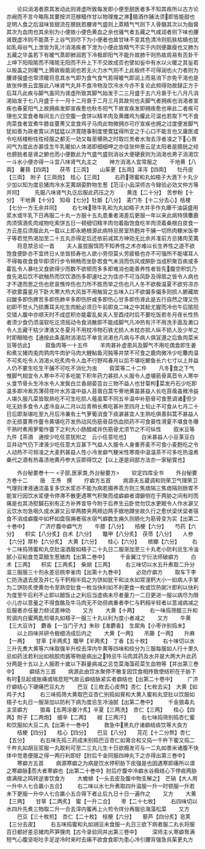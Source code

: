 <!-- { "loadSidebar": true } -->
　　论曰消渇者原其发动此则肾虚所致每发即小便至甜医者多不知其疾所以古方论亦阙而不言今略陈其要按洪范稼穑作甘以物理推之淋醋酒作脯法须即皆能甜也足明人食之后滋味皆甜流在膀胱若腰肾气盛则上蒸精气气则下入骨髓其次以为脂膏其次为血肉也其余别为小便故小便色黄血之余也骚气者五藏之气咸润者则下味也腰肾既虚冷则不能蒸于上谷气则尽下为小便者也故甘味不变其色清冷则肌肤枯槁也犹如乳母谷气上泄皆为乳汁消渇疾者下泄为小便此皆精气不实于内则便羸瘦也又肺为五藏之华盖若下有暖气蒸即肺润若下冷极即阳气不能升故肺干则热故周易有否卦干上坤下阳阻隂而不降隂无阳而不升上下不交故成否也譬如釡中有水以火暖之其釡若以板盖之则暖气上腾故板能润也若无火力水气则不上此板终不可得润也火力者则为腰肾强盛也常须暖将息其水气即为食气食气若得暖气即润上而易消下亦免干渇也是故张仲景云宜服此八味肾气丸并不食冷物及饮冷水今亦不复论此频得効故録正方于后耳凡此疾与脚气虽同为肾虚所致其脚气始发于二三月盛于五六月衰于七八月凡消渇始发于七八月盛于十一月十二月衰于二月三月其故何也夫脚气者拥疾也消渇者宣疾也春夏阳气上故拥疾发即宣疾愈也秋冬阳气下故宣疾发即拥疾愈也审此二者疾可理也又宜食者毎间五六日空腹一食饼以精羊肉及黄雌鸡为臛此可温也若取下气不食肉菜食者宜煮牛膝韭蔓菁又宜食鸡子马肉此物微拥亦可疗宣疾也拥之过度便发脚气犹如善为政者寛以济猛猛以济寛随事制度使寛猛得所定之于心口不能言也又庸医或令吃栝楼粉徃徃经服之都无一効又每至椹熟之时取烂羙者水淘去浮者飡之下心胷间气为度此亦甚佳生牛乳暖如人体渇即细细呷之亦佳张仲景云足太阳者是膀胱之经也膀胱者是肾之腑也而小便数此为气盛气盛则消谷大便硬衰则为消渇也男子消渇饮一斗水小便亦得一斗宜八味肾气丸主之
　　神方消渇人宜常服之
　　干地黄【八両】　薯蓣【四両】　　茯苓【三両】　　山茱茰【五両】泽泻【四両】　　牡丹皮【三両】　附子【三両炮】　桂心【三両】
　　右药筛蜜和丸如梧子大酒下十丸少少加以知为度忌猪肉冷水芜荑胡荽酢物生葱【范汪小品深师古今録验必効文仲方等并同】
　　先服八味肾气丸讫后服此药压之方
　　黄连【二十分】　苦参粉【十分】　干地黄【十分】　知母【七分】牡蛎【八分】　麦门冬【十二分去心】栝楼【七分一方无余并同】
　　右七味筛牛乳和为丸如梧子大并手作丸曝干油袋盛用浆水或牛乳下日再服二十丸一方服十五丸患重者渇差后更服一年以来此病特慎麞鹿肉须慎酒炙肉咸物吃索饼五日一顿细切精羊肉勿着脂饱食吃羊肉须着桑根白皮食一方云差后须服此丸一载以上即永絶根源此病特忌房室热麪并干脯一切热肉粳米饭李子等若觉热渇加至二十五丸亦得定后还依前减其方神効无比余并准前方忌猪肉芜荑
　　将息禁忌论一首
　　夫人虽尝服饵而不知养性之术亦难以长生养性之道不欲饱食便卧亦不宜终日乆坐皆损寿也人欲小劳但莫乆劳疲极也亦不可强所不能堪耳人不得每夜食食毕即须行步令稍畅而坐卧若食气未消而伤风或醉卧当成积聚百疾或多霍乱令人暴吐又食欲得少而数不欲顿而多多即难消也能善养性者皆先腹空积饥乃食先渇后饮不欲触热而饮饮酒伤多即速吐之为佳亦不可当风卧及得扇之皆令人病也才不逮而思之伤也悲哀憔悴伤也力所不胜而举之伤也凡人冬不欲极温夏不欲穷凉亦不欲雾露星月下卧大寒大热大风皆不用触冐之五味入口不欲偏多偏多则损人腑藏故曰酸多即伤脾苦多即伤肺辛多即伤肝咸多即伤心甘多即伤肾此是五行自然之理又伤初即不觉乆乃损夀耳夫吃生肉鲙必须日午前即良二味之中其鲙尤腥而冷也午后隂阳交错人腹中亦顺天时不成症积亦能霍乱矣夫人至酉戍时后不要吃饭若冬月夜长性热者须少食仍须温软吃讫须摇动令食消散即不能成脚气凡冲热有汗不用洗手面及漱口令人五藏干枯少津液又冬夏月不用枕冷物石铁尤损人木枕亦损人纵不损人及少年之时即眼暗也【通按此条虽附消渇后不单言消渇也凡病与不病人俱冝遵之后鱼肉菜米豆等仿此】
　　叙鱼肉等一十五件
　　羊肉甚补虚患风及脚气不用吃偶食即生姜和煮又猪肉兎肉鹑肉牛肉驴马肉大鲤鮎鱼河肫等并禁不可食之鹿肉微冷少吃麞肉温不可炙吃令人消渇乆吃炙肉令人血不行野鸡春月以后不堪吃鲫鱼长六七寸以上并益人仍不要生吃生干脯不可吃不消化为虫
　　叙菜等二十二件
　　凡冬食之下气惟脚气相宜令人寒中不可多吃能下积年药力甚损人乆服令人虚壊筋骨莴苣令人寒中乆食节骨头生冷水令人发鬓白兰香胡荽芸台三物不益人也甘菊枸菜发丹石少吃即温多即冷紫苏薄荷荏叶水苏温中益人苜蓿白蒿牛蒡地黄苖甚益人长吃苜蓿虽微冷益人堪久服凡菜皆取熟吃不可生吃损人薤虽荤不同五辛温中补筋骨可食葱调诸但少吃无妨多食令人虚冷韭从二月以后青稍长煮吃甚补至四月上旬止不可食从七月二十日后即渐堪吃至九月后冷兼有土气萝葡消食下痰澼甚宜人生熟吃俱善斜蒿不甚益人亦无损蔓菁作虀令黄堪吃芥发热动风伤筋骨蒜伤血损药不可食葵性滑夏不堪食冬曝干熟时煮用萝葡作虀下之利大小肠醋咸并伤筋骨尤须节之不可纵性
　　叙米豆等九件【茶酒　通按少吃任意犹附之　云小任意吃也】
　　白米甚益人小豆菉豆白豆并动气仍下津液少吃任意大豆甚下气益人久服令人身重荞麦不可食小麦麪吃之令人动热不可频飡之大麦麫甚益人性小冷发癖气粳米性寒南中温温茶不可多吃热温煮桑代之酒有热毒渍地黄丹参大豆即得饮之【以上遂是祠部方法亦一家秘寳也】








　　外台秘要巻十一
<子部,医家类,外台秘要方>
　　钦定四库全书
　　外台秘要方巻十二
　　唐　王焘　撰
　　疗癖方五首
　　病源夫五蔵调和则荣卫气理荣卫气理则津液通流虽复多饮水浆亦不能为病若摄养乖方则三焦痞隔三焦痞隔则肠胃不能宣行因饮水浆便令停滞不散更遇寒气积聚而成癖癖者谓僻侧在于两胁之间有时而痛是也其汤熨鍼石别有正方补养宣导今附于后养生云卧觉勿饮水更眠令人作水澼又云饮水勿急咽久成水澼又云举两膝夹两颊边两手据地蹲坐故久行之愈伏梁伏梁者宿食不消成癖腹中如杯如盘宿痈者宿水宿气癖数生痈久则肠化为筋骨变为实【出第二十巻中】
　　广济疗腹中癖气方
　　牛膝【八分】　　桔梗【六分】　　芍药【六分】　　枳实【八分炙】白术【六分】　　鼈甲【八分炙】　茯苓【八分】　　人参【六分】厚朴【六分炙】　大黄【六分】　　桂心【六分】　　槟榔【六分】
　　右十二味捣筛蜜和丸空肚温酒服如梧子二十丸日二服渐加至三十丸老小防利忌生冷油腻小豆粘食苋菜醋生葱猪肉【出第二巻中】
　　千金翼江宁衍法师破癖方
　　白术【三两】　　枳实【三两炙】　柴胡【三两】
　　右三味切以水五升煮取二升分温三服服三十剂永差忌桃李雀肉【出第十九巻中】
　　必効疗癖方
　　取车下李仁防汤退去皮及并仁与干麫相半捣之为饼如犹干和淡水如常溲麫大小一如病人手掌为二饼防炙使黄勿令至熟空肚食一枚当快利如不利更食一枚或饮热粥汁即利以快利为度至午后利不止即以醋饭止之利后当虚病未尽者量力一二日更进一服以病尽为限小儿亦以意量之不得食酪及牛马肉无不効但病重者李仁与麫相半轻者以意减病减之后服者亦任量力频试差神効
　　又方
　　大黄【十两】
　　右一味捣筛醋三升和煎调内白蜜两匙煎堪丸如梧子一服三十丸以利为度小者减之
　　又方
　　牛黄【三大豆许】　麝香【一当门子大】朱砂【准麝香】　生犀角【小枣许别捣末】
　　以上四味并研令极细汤成后内之
　　大黄【一两】　　吊藤【一两】　　升麻【一两】　　甘草【半两炙】鼈甲【半两炙】　丁香【五十枚】
　　右十味切以水三升先煑大黄等六味取强半升绞去滓内牛黄等四味和绞分为三服每服如人行十里久忌如药法若利出如桃胶肉酱等物是病出之特忌牛马肉其药及水并是大两大升此药分两是十五以上人服若十嵗以下斟量病减之忌苋菜海藻菘菜生血物等【并出第三巻中】
　　癖结方三首
　　病源此由饮水聚停不散复因饮食相抟致使结积在于胁下有时旦起或胀痛或喘息短气故云癖结脉紧实者癖结也【出第二十卷中】
　　广济疗癖结心下硬痛巴豆丸方
　　巴豆【三枚去心皮熬】杏仁【七枚去尖】　大黄【如鸡子大】
　　右三味捣筛大黄取巴豆杏仁别捣如膏和大黄入蜜和丸空肚以饮服如梧子七丸日一服渐加以防利下病为度忌生冷油腻【出第二巻中】
　　千金狼毒丸主坚癖方
　　狼毒【五两涂姜汁炙】半夏【三两洗】　杏仁【三两】　　桂心【四两】附子【二两炮】　细辛【二两】　　椒【三两汗】
　　右七味捣筛别捣杏仁蜜和饮服如大豆二丸【出第十一巻中】
　　救急中黑丸疗诸癖结痰饮等大良方
　　桔梗【四分】　　桂心【四分】　　巴豆【八分】　　芫花【十二分熬】杏仁【五分】
　　右五味先捣三药成末别捣巴豆杏仁如膏合和又捣一千杵下蜜又捣二千杵丸如胡豆浆服一丸取利可至二三丸儿生十日欲癎发可与一二丸如黍米诸腹不快体中觉患便服之得一两行利即好【肘后千金同服四神丸下之亦得出第三巻中】
　　寒癖方五首
　　病源寒癖之为病是饮水停积胁下痃强是也因遇寒即痛所以谓之寒癖脉而大者寒癖也【出第二十巻中】肘后疗腹中冷癖水谷癊结心下停痰两胁痞满按之鸣转逆害饮食方
　　大蟾蜍【一头去皮及腹中物支解之】　芒硝【大人用一升中人七合羸小五合】
　　右二味以水七升煮取四升温服一升一时顿服一升若未下更服一升中人七合羸小五合得下者止后九日十日一遍作之
　　又方
　　大黄【三两】　　甘草【二两炙】　蜜【一升二合】　　枣【二十七枚】
　　右四味切以水四升先煮三物取二升一合去滓内蜜再上火煎令烊分再服忌海藻松菜
　　又方
　　巴豆【三十枚煎】　杏仁【二十枚】　桔梗【六分】　　藜芦【四分炙】皂荚【三分去皮】
　　右五味捣蜜和丸如胡豆未食服一丸日三欲下病者服二丸长将服百日都好差忌猪肉芦笋狸肉【古今录验同并出第三卷中】
　　深师主乆寒癖胷满短气心腹坚呕吐手足逆冷时来时去痛不欲食食即为患心冷引腰背强急呉茱茰丸方

